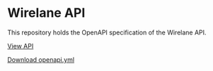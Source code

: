 # Wirelane API

This repository holds the OpenAPI specification of the Wirelane API.

[View API](https://wirelane.github.io/wirelane-api/)

[Download openapi.yml](https://raw.githubusercontent.com/wirelane/wirelane-api/master/openapi.yml)
